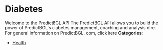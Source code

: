 # Diabetes


Welcome to the PredictBGL API The PredictBGL API allows you to build the power of PredictBGL's diabetes management, coaching and analysis dire. For general information on PredictBGL. com, click here
**Categories**:

- [Health](https://github/awesome-apis/awesome-apis#health)



